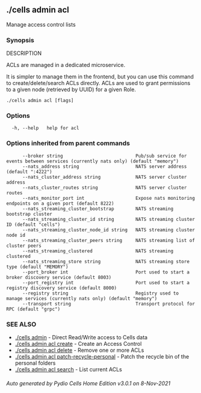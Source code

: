## ./cells admin acl

Manage access control lists

### Synopsis


DESCRIPTION

  ACLs are managed in a dedicated microservice.

  It is simpler to manage them in the frontend, but you can use this command to create/delete/search ACLs directly.
  ACLs are used to grant permissions to a given node (retrieved by UUID) for a given Role.


```
./cells admin acl [flags]
```

### Options

```
  -h, --help   help for acl
```

### Options inherited from parent commands

```
      --broker string                           Pub/sub service for events between services (currently nats only) (default "memory")
      --nats_address string                     NATS server address (default ":4222")
      --nats_cluster_address string             NATS server cluster address
      --nats_cluster_routes string              NATS server cluster routes
      --nats_monitor_port int                   Expose nats monitoring endpoints on a given port (default 8222)
      --nats_streaming_cluster_bootstrap        NATS streaming bootstrap cluster
      --nats_streaming_cluster_id string        NATS streaming cluster ID (default "cells")
      --nats_streaming_cluster_node_id string   NATS streaming cluster node id
      --nats_streaming_cluster_peers string     NATS streaming list of cluster peers
      --nats_streaming_clustered                NATS streaming clustered
      --nats_streaming_store string             NATS streaming store type (default "MEMORY")
      --port_broker int                         Port used to start a broker discovery service (default 8003)
      --port_registry int                       Port used to start a registry discovery service (default 8000)
      --registry string                         Registry used to manage services (currently nats only) (default "memory")
      --transport string                        Transport protocol for RPC (default "grpc")
```

### SEE ALSO

* [./cells admin](./cells-admin)	 - Direct Read/Write access to Cells data
* [./cells admin acl create](./cells-admin-acl-create)	 - Create an Access Control
* [./cells admin acl delete](./cells-admin-acl-delete)	 - Remove one or more ACLs
* [./cells admin acl patch-recycle-personal](./cells-admin-acl-patch-recycle-personal)	 - Patch the recycle bin of the personal folders
* [./cells admin acl search](./cells-admin-acl-search)	 - List current ACLs

###### Auto generated by Pydio Cells Home Edition v3.0.1 on 8-Nov-2021
